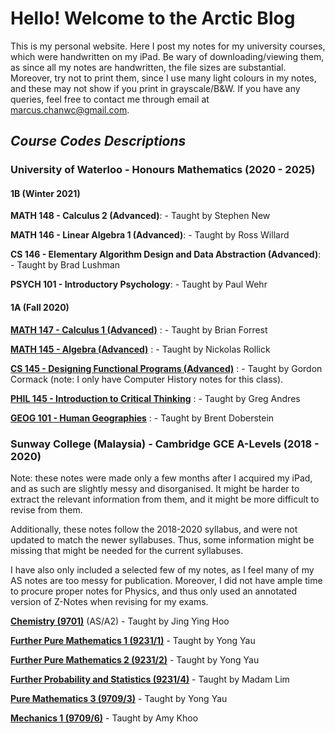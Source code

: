 # Hello! Welcome to the Arctic Blog
This is my personal website. Here I post my notes for my university courses, which were handwritten on my iPad. 
Be wary of downloading/viewing them, as since all my notes are handwritten, the file sizes are substantial. Moreover, try not to print them, since I use many light colours in my notes, and these may not show if you print in grayscale/B&W.
If you have any queries, feel free to contact me through email at marcus.chanwc@gmail.com.

## _Course Codes Descriptions_

### University of Waterloo - Honours Mathematics (2020 - 2025)

#### 1B (Winter 2021)
**MATH 148 - Calculus 2 (Advanced)**: - Taught by Stephen New <br>

**MATH 146 - Linear Algebra 1 (Advanced)**: - Taught by Ross Willard <br>

**CS 146 - Elementary Algorithm Design and Data Abstraction (Advanced)**: - Taught by Brad Lushman

**PSYCH 101 - Introductory Psychology**: - Taught by Paul Wehr

#### 1A (Fall 2020)
**[MATH 147 - Calculus 1 (Advanced)](https://github.com/mcpenguin/the-arctic-blog/blob/main/Personal%20Notes/UW%20Math%201A/MATH%20147.pdf)** : - Taught by Brian Forrest <br>

**[MATH 145 - Algebra (Advanced)](https://github.com/mcpenguin/the-arctic-blog/blob/main/Personal%20Notes/UW%20Math%201A/MATH%20145.pdf)** : - Taught by Nickolas Rollick <br>

**[CS 145 - Designing Functional Programs (Advanced)](https://github.com/mcpenguin/the-arctic-blog/blob/main/Personal%20Notes/UW%20Math%201A/CS%20145%20(Computer%20History).pdf)** : - Taught by Gordon Cormack (note: I only have Computer History notes for this class). <br>

**[PHIL 145 - Introduction to Critical Thinking](https://github.com/mcpenguin/the-arctic-blog/blob/main/Personal%20Notes/UW%20Math%201A/PHIL%20145.pdf)** : - Taught by Greg Andres <br>

**[GEOG 101 - Human Geographies](https://github.com/mcpenguin/the-arctic-blog/blob/main/Personal%20Notes/UW%20Math%201A/GEOG%20101.pdf)** : - Taught by Brent Doberstein <br>

### Sunway College (Malaysia) - Cambridge GCE A-Levels (2018 - 2020)

<p>Note: these notes were made only a few months after I acquired my iPad, and as such are slightly messy and disorganised. It might be harder to extract the relevant information from them, and it might be more difficult to revise from them.</p>
<p>Additionally, these notes follow the 2018-2020 syllabus, and were not updated to match the newer syllabuses. Thus, some information might be missing that might be needed for the current syllabuses.</p>
<p>I have also only included a selected few of my notes, as I feel many of my AS notes are too messy for publication. Moreover, I did not have ample time to procure proper notes for Physics, and thus only used an annotated version of Z-Notes when revising for my exams.</p>

**[Chemistry (9701)](https://github.com/mcpenguin/the-arctic-blog/blob/main/Personal%20Notes/A-Levels/Chemistry%20Personal%20Notes.pdf)** (AS/A2) - Taught by Jing Ying Hoo

**[Further Pure Mathematics 1 (9231/1)](https://github.com/mcpenguin/the-arctic-blog/blob/main/Personal%20Notes/A-Levels/Further%20Pure%20Mathematics%201%20Personal%20Notes.pdf)** - Taught by Yong Yau

**[Further Pure Mathematics 2 (9231/2)](https://github.com/mcpenguin/the-arctic-blog/blob/main/Personal%20Notes/A-Levels/Further%20Pure%20Mathematics%202%20Personal%20Notes.pdf)** - Taught by Yong Yau

**[Further Probability and Statistics (9231/4)](https://github.com/mcpenguin/the-arctic-blog/blob/main/Personal%20Notes/A-Levels/Further%20Probability%20and%20Statistics%20Personal%20Notes.pdf)** - Taught by Madam Lim

**[Pure Mathematics 3 (9709/3)](https://github.com/mcpenguin/the-arctic-blog/blob/main/Personal%20Notes/A-Levels/Pure%20Mathematics%203%20Personal%20Notes.pdf)** - Taught by Yong Yau

**[Mechanics 1 (9709/6)](https://github.com/mcpenguin/the-arctic-blog/blob/main/Personal%20Notes/A-Levels/Mechanics%201%20Personal%20Notes.pdf)** - Taught by Amy Khoo



  
